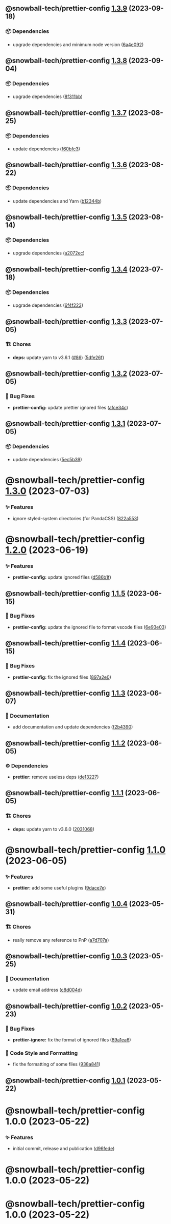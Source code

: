 ## @snowball-tech/prettier-config [1.3.9](https://github.com/snowball-tech/glacier/compare/@snowball-tech/prettier-config@1.3.8...@snowball-tech/prettier-config@1.3.9) (2023-09-18)

### 📦 Dependencies

- upgrade dependencies and minimum node version ([6a4e092](https://github.com/snowball-tech/glacier/commit/6a4e092c6d013004373569d816bd26baa64b666d))

## @snowball-tech/prettier-config [1.3.8](https://github.com/snowball-tech/glacier/compare/@snowball-tech/prettier-config@1.3.7...@snowball-tech/prettier-config@1.3.8) (2023-09-04)

### 📦 Dependencies

- upgrade dependencies ([8f311bb](https://github.com/snowball-tech/glacier/commit/8f311bb6e2b3970b18372c90623fd64700d7bf8f))

## @snowball-tech/prettier-config [1.3.7](https://github.com/snowball-tech/glacier/compare/@snowball-tech/prettier-config@1.3.6...@snowball-tech/prettier-config@1.3.7) (2023-08-25)

### 📦 Dependencies

- update dependencies ([f60bfc3](https://github.com/snowball-tech/glacier/commit/f60bfc33af57283af94abffdc5c8b255812fd5e0))

## @snowball-tech/prettier-config [1.3.6](https://github.com/snowball-tech/glacier/compare/@snowball-tech/prettier-config@1.3.5...@snowball-tech/prettier-config@1.3.6) (2023-08-22)

### 📦 Dependencies

- update dependencies and Yarn ([b12344b](https://github.com/snowball-tech/glacier/commit/b12344b2589a7afe1d6b11d9b731ab31741dd775))

## @snowball-tech/prettier-config [1.3.5](https://github.com/snowball-tech/glacier/compare/@snowball-tech/prettier-config@1.3.4...@snowball-tech/prettier-config@1.3.5) (2023-08-14)

### 📦 Dependencies

- upgrade dependencies ([a2072ec](https://github.com/snowball-tech/glacier/commit/a2072ec659f404ea477adb6074442e6f35682690))

## @snowball-tech/prettier-config [1.3.4](https://github.com/snowball-tech/glacier/compare/@snowball-tech/prettier-config@1.3.3...@snowball-tech/prettier-config@1.3.4) (2023-07-18)

### 📦 Dependencies

- upgrade dependencies ([6f4f223](https://github.com/snowball-tech/glacier/commit/6f4f22324d5804c15899b2c11af85a0aafe3d3da))

## @snowball-tech/prettier-config [1.3.3](https://github.com/snowball-tech/glacier/compare/@snowball-tech/prettier-config@1.3.2...@snowball-tech/prettier-config@1.3.3) (2023-07-05)

### 🏗 Chores

- **deps:** update yarn to v3.6.1 ([#86](https://github.com/snowball-tech/glacier/issues/86)) ([5dfe26f](https://github.com/snowball-tech/glacier/commit/5dfe26fe825fec1201eb043333069a84fb0e848c))

## @snowball-tech/prettier-config [1.3.2](https://github.com/snowball-tech/glacier/compare/@snowball-tech/prettier-config@1.3.1...@snowball-tech/prettier-config@1.3.2) (2023-07-05)

### 🐛 Bug Fixes

- **prettier-config:** update prettier ignored files ([afce34c](https://github.com/snowball-tech/glacier/commit/afce34caca0a3f7d8c21a8fb22e6c4593f89d818))

## @snowball-tech/prettier-config [1.3.1](https://github.com/snowball-tech/glacier/compare/@snowball-tech/prettier-config@1.3.0...@snowball-tech/prettier-config@1.3.1) (2023-07-05)

### 📦 Dependencies

- update dependencies ([5ec5b39](https://github.com/snowball-tech/glacier/commit/5ec5b39f015deaf2de22109fe2be78a3a955cd80))

# @snowball-tech/prettier-config [1.3.0](https://github.com/snowball-tech/glacier/compare/@snowball-tech/prettier-config@1.2.0...@snowball-tech/prettier-config@1.3.0) (2023-07-03)

### ✨ Features

- ignore styled-system directories (for PandaCSS) ([822a553](https://github.com/snowball-tech/glacier/commit/822a553fa2b11e32315524ec348015db00a3200e))

# @snowball-tech/prettier-config [1.2.0](https://github.com/snowball-tech/glacier/compare/@snowball-tech/prettier-config@1.1.5...@snowball-tech/prettier-config@1.2.0) (2023-06-19)

### ✨ Features

- **prettier-config:** update ignored files ([d586b1f](https://github.com/snowball-tech/glacier/commit/d586b1ff86ba78b25cabb1585ce78ba1f0d400ae))

## @snowball-tech/prettier-config [1.1.5](https://github.com/snowball-tech/glacier/compare/@snowball-tech/prettier-config@1.1.4...@snowball-tech/prettier-config@1.1.5) (2023-06-15)

### 🐛 Bug Fixes

- **prettier-config:** update the ignored file to format vscode files ([6e93e03](https://github.com/snowball-tech/glacier/commit/6e93e039b3c625f8b68a78667dec4571608a8c04))

## @snowball-tech/prettier-config [1.1.4](https://github.com/snowball-tech/glacier/compare/@snowball-tech/prettier-config@1.1.3...@snowball-tech/prettier-config@1.1.4) (2023-06-15)

### 🐛 Bug Fixes

- **prettier-config:** fix the ignored files ([897a2e0](https://github.com/snowball-tech/glacier/commit/897a2e07e0daf687681b76c4d057bb1035d75513))

## @snowball-tech/prettier-config [1.1.3](https://github.com/snowball-tech/glacier/compare/@snowball-tech/prettier-config@1.1.2...@snowball-tech/prettier-config@1.1.3) (2023-06-07)

### 📝 Documentation

- add documentation and update dependencies ([f2b4390](https://github.com/snowball-tech/glacier/commit/f2b43903e6375abbca24c0d7eee105458f55d25c))

## @snowball-tech/prettier-config [1.1.2](https://github.com/snowball-tech/glacier/compare/@snowball-tech/prettier-config@1.1.1...@snowball-tech/prettier-config@1.1.2) (2023-06-05)

### ⚙️ Dependencies

- **prettier:** remove useless deps ([de13227](https://github.com/snowball-tech/glacier/commit/de132272c5a5a2cb4c61d185f893e667f4f0a0a9))

## @snowball-tech/prettier-config [1.1.1](https://github.com/snowball-tech/glacier/compare/@snowball-tech/prettier-config@1.1.0...@snowball-tech/prettier-config@1.1.1) (2023-06-05)

### 🏗 Chores

- **deps:** update yarn to v3.6.0 ([2031068](https://github.com/snowball-tech/glacier/commit/203106812415c3af654debf88df2e7c026a00b4d))

# @snowball-tech/prettier-config [1.1.0](https://github.com/snowball-tech/glacier/compare/@snowball-tech/prettier-config@1.0.4...@snowball-tech/prettier-config@1.1.0) (2023-06-05)

### ✨ Features

- **prettier:** add some useful plugins ([9dace7e](https://github.com/snowball-tech/glacier/commit/9dace7e229fc797023c20f430efd47679d8c0066))

## @snowball-tech/prettier-config [1.0.4](https://github.com/snowball-tech/glacier/compare/@snowball-tech/prettier-config@1.0.3...@snowball-tech/prettier-config@1.0.4) (2023-05-31)

### 🏗 Chores

- really remove any reference to PnP ([a7d707a](https://github.com/snowball-tech/glacier/commit/a7d707a521396d16116dbc8f14b1df7f6c59426d))

## @snowball-tech/prettier-config [1.0.3](https://github.com/snowball-tech/glacier/compare/@snowball-tech/prettier-config@1.0.2...@snowball-tech/prettier-config@1.0.3) (2023-05-25)

### 📝 Documentation

- update email address ([c8d004d](https://github.com/snowball-tech/glacier/commit/c8d004de6dfbdbd5a05ffe648906d6f5a2c157c0))

## @snowball-tech/prettier-config [1.0.2](https://github.com/snowball-tech/glacier/compare/@snowball-tech/prettier-config@1.0.1...@snowball-tech/prettier-config@1.0.2) (2023-05-23)

### 🐛 Bug Fixes

- **prettier-ignore:** fix the format of ignored files ([89a1ea6](https://github.com/snowball-tech/glacier/commit/89a1ea68b85839e12faa985f144a951dddeeffa5))

### 🎨 Code Style and Formatting

- fix the formatting of some files ([938a841](https://github.com/snowball-tech/glacier/commit/938a8413803c158aa88f3035a881e8147e50a722))

## @snowball-tech/prettier-config [1.0.1](https://github.com/snowball-tech/glacier/compare/@snowball-tech/prettier-config@1.0.0...@snowball-tech/prettier-config@1.0.1) (2023-05-22)

# @snowball-tech/prettier-config 1.0.0 (2023-05-22)

### ✨ Features

- initial commit, release and publication ([d96fede](https://github.com/snowball-tech/glacier/commit/d96fede430f1a415fbdd0753cdc32e2b28cecb89))

# @snowball-tech/prettier-config 1.0.0 (2023-05-22)

# @snowball-tech/prettier-config 1.0.0 (2023-05-22)
